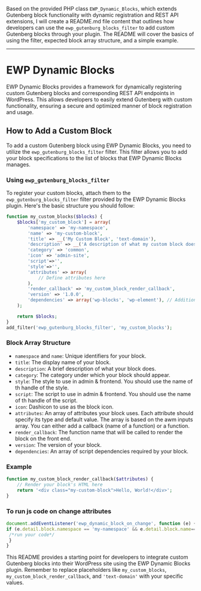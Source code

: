 Based on the provided PHP class `EWP_Dynamic_Blocks`, which extends Gutenberg block functionality with dynamic registration and REST API extensions, I will create a README.md file content that outlines how developers can use the `ewp_gutenburg_blocks_filter` to add custom Gutenberg blocks through your plugin. The README will cover the basics of using the filter, expected block array structure, and a simple example.

---

# EWP Dynamic Blocks

EWP Dynamic Blocks provides a framework for dynamically registering custom Gutenberg blocks and corresponding REST API endpoints in WordPress. This allows developers to easily extend Gutenberg with custom functionality, ensuring a secure and optimized manner of block registration and usage.

## How to Add a Custom Block

To add a custom Gutenberg block using EWP Dynamic Blocks, you need to utilize the `ewp_gutenburg_blocks_filter` filter. This filter allows you to add your block specifications to the list of blocks that EWP Dynamic Blocks manages.

### Using `ewp_gutenburg_blocks_filter`

To register your custom blocks, attach them to the `ewp_gutenburg_blocks_filter` filter provided by the EWP Dynamic Blocks plugin. Here's the basic structure you should follow:

```php
function my_custom_blocks($blocks) {
    $blocks['my_custom_block'] = array(
        'namespace' => 'my-namespace',
        'name' => 'my-custom-block',
        'title' => __('My Custom Block', 'text-domain'),
        'description' => __('A description of what my custom block does.', 'text-domain'),
        'category' => 'common',
        'icon' => 'admin-site',
        'script'=>'',
        'style'=>'',
        'attributes' => array(
            // Define attributes here
        ),
        'render_callback' => 'my_custom_block_render_callback',
        'version' => '1.0.0',
        'dependencies' => array('wp-blocks', 'wp-element'), // Additional script dependencies
    );

    return $blocks;
}
add_filter('ewp_gutenburg_blocks_filter', 'my_custom_blocks');
```

### Block Array Structure

- `namespace` and `name`: Unique identifiers for your block.
- `title`: The display name of your block.
- `description`: A brief description of what your block does.
- `category`: The category under which your block should appear.
- `style`: The style to use in admin & frontend. You should use the name of th handle of the style.
- `script`: The script to use in admin & frontend. You should use the name of th handle of the script.
- `icon`: Dashicon to use as the block icon.
- `attributes`: An array of attributes your block uses. Each attribute should specify its type and default value. The array is based on the awm inputs array. You can either add a callback (name of a function) or a function.
- `render_callback`: The function name that will be called to render the block on the front end.
- `version`: The version of your block.
- `dependencies`: An array of script dependencies required by your block.

### Example

```php
function my_custom_block_render_callback($attributes) {
    // Render your block's HTML here
    return '<div class="my-custom-block">Hello, World!</div>';
}
```

### To run js code on change attributes
```js
document.addEventListener('ewp_dynamic_block_on_change', function (e) {
if (e.detail.block.namespace == 'my-namespace' && e.detail.block.name=='my-custom-block') {
 /*run your code*/
 }
}
```

This README provides a starting point for developers to integrate custom Gutenberg blocks into their WordPress site using the EWP Dynamic Blocks plugin. Remember to replace placeholders like `my_custom_blocks`, `my_custom_block_render_callback`, and `'text-domain'` with your specific values.